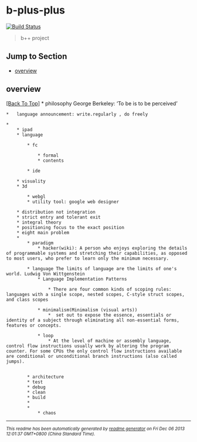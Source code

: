 # b-plus-plus 
[![Build Status](https://secure.travis-ci.org/aponxi/b-plus-plus.png?branch=master)](http://travis-ci.org/aponxi/b-plus-plus)

> b++ project

## Jump to Section

* [overview](#overview)

## overview
[[Back To Top]](#jump-to-section)
        * philosophy
            George Berkeley: ‘To be is to be perceived’ 

	*   language announcement: write.regularly , do freely

	* 
		* ipad
		* language 

			* fc

				* formal
				* contents

			* ide

		* visuality 
		* 3d

			* webgl
			* utility tool: google web designer

		* distribution not integration
		* strict entry and tolerant exit
		* integral theory
		* positioning focus to the exact position
		* eight main problem
		* 
			* paradigm
				* hacker(wiki): A person who enjoys exploring the details of programmable systems and stretching their capabilities, as opposed to most users, who prefer to learn only the minimum necessary.

			* language The limits of language are the limits of one's world. Ludwig Von Wittgenstein
				* Language Implementation Patterns

					* There are four common kinds of scoping rules: languages with a single scope, nested scopes, C-style struct scopes, and class scopes

				* minimalism(Minimalism (visual arts))
					*  set out to expose the essence, essentials or identity of a subject through eliminating all non-essential forms, features or concepts. 

				* loop
					* At the level of machine or assembly language, control flow instructions usually work by altering the program counter. For some CPUs the only control flow instructions available are conditional or unconditional branch instructions (also called jumps).


			* architecture
			* test
			* debug
			* clean
			* build
			* 
			* 
				* chaos








--------
<small>_This readme has been automatically generated by [readme generator](https://github.com/aponxi/grunt-readme-generator) on Fri Dec 06 2013 12:01:37 GMT+0800 (China Standard Time)._</small>
